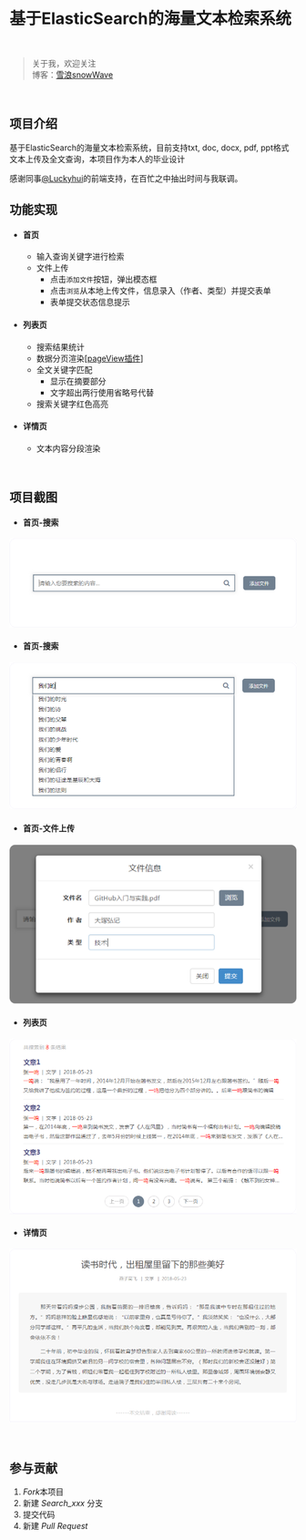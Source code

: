# 基于ElasticSearch的海量文本检索系统

<br />

> 关于我，欢迎关注<br />
> 博客：[雪浪snowWave](http://www.cnblogs.com/team42/)

<br />

## 项目介绍

基于ElasticSearch的海量文本检索系统，目前支持txt, doc, docx, pdf, ppt格式文本上传及全文查询，本项目作为本人的毕业设计
<br />

感谢同事[@Luckyhui](https://github.com/wenhuiyang-luck)的前端支持，在百忙之中抽出时间与我联调。
<br />

## 功能实现

- #### 首页

  - 输入查询关键字进行检索
  - 文件上传
    - 点击`添加文件`按钮，弹出模态框
    - 点击`浏览`从本地上传文件，信息录入（作者、类型）并提交表单
    - 表单提交状态信息提示

- #### 列表页

  - 搜索结果统计
  - 数据分页渲染[[pageView插件](https://github.com/liuyunzhuge/blog/blob/master/form/src/js/app/pageView.js)]
  - 全文关键字匹配
    - 显示在摘要部分
    - 文字超出两行使用省略号代替
  - 搜索关键字红色高亮

- #### 详情页

  - 文本内容分段渲染

<br />

## 项目截图

- #### 首页-搜索

![首页-搜索](img/search.png)

- #### 首页-搜索

![首页-搜索预测](img/searchPredict.png)


- #### 首页-文件上传

![首页-上传](img/addFile.png)
- #### 列表页

![列表页](img/list.png)
- #### 详情页

![详情页](img/detail.png)


<br />

## 参与贡献

1. *Fork*本项目
2. 新建 *Search_xxx* 分支
3. 提交代码
4. 新建 *Pull Request*
